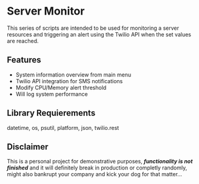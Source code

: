 # Server Monitor
This series of scripts are intended to be used for monitoring a server resources and triggering an alert using the Twilio API when the set values are reached.

## Features
* System information overview from main menu
* Twilio API integration for SMS notifications
* Modify CPU/Memory alert threshold
* Will log system performance

## Library Requierements
datetime, os, psutil, platform, json, twilio.rest

## Disclaimer
This is a personal project for demonstrative purposes, ***functionality is not finished*** and it will definitely break in production or completly randomly, might also bankrupt your company and kick your dog for that matter...
